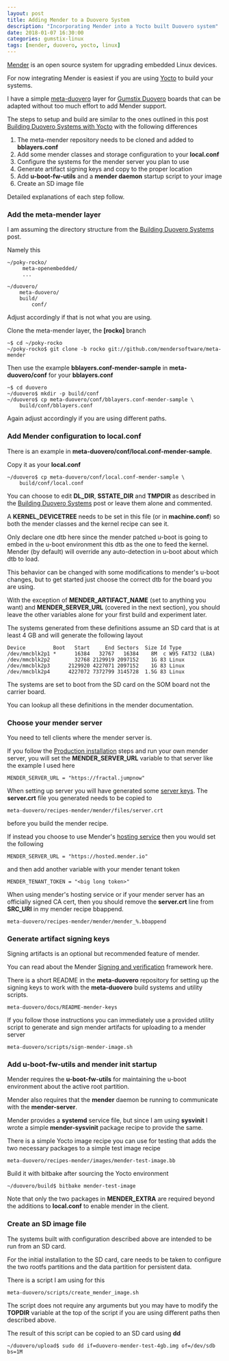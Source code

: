```yaml
---
layout: post
title: Adding Mender to a Duovero System
description: "Incorporating Mender into a Yocto built Duovero system"
date: 2018-01-07 16:30:00
categories: gumstix-linux 
tags: [mender, duovero, yocto, linux]
---
```


[Mender][mender-io] is an open source system for upgrading embedded Linux devices.

For now integrating Mender is easiest if you are using [Yocto][yocto] to build your systems.

I have a simple [meta-duovero][meta-duovero] layer for [Gumstix Duovero][duovero] boards that can be adapted without too much effort to add Mender support.

The steps to setup and build are similar to the ones outlined in this post [Building Duovero Systems with Yocto][duovero-yocto] with the following differences   

1. The meta-mender repository needs to be cloned and added to **bblayers.conf**
2. Add some mender classes and storage configuration to your **local.conf**
3. Configure the systems for the mender server you plan to use
4. Generate artifact signing keys and copy to the proper location
5. Add **u-boot-fw-utils** and a **mender daemon** startup script to your image
6. Create an SD image file

Detailed explanations of each step follow.

### Add the meta-mender layer

I am assuming the directory structure from the [Building Duovero Systems][duovero-yocto] post.

Namely this

    ~/poky-rocko/
         meta-openembedded/
         ...

    ~/duovero/
        meta-duovero/
        build/
            conf/

Adjust accordingly if that is not what you are using.

Clone the meta-mender layer, the **[rocko]** branch

    ~$ cd ~/poky-rocko
    ~/poky-rocko$ git clone -b rocko git://github.com/mendersoftware/meta-mender

Then use the example **bblayers.conf-mender-sample** in **meta-duovero/conf** for your **bblayers.conf**

    ~$ cd duovero
    ~/duovero$ mkdir -p build/conf
    ~/duovero$ cp meta-duovero/conf/bblayers.conf-mender-sample \
        build/conf/bblayers.conf

Again adjust accordingly if you are using different paths.

### Add Mender configuration to local.conf

There is an example in **meta-duovero/conf/local.conf-mender-sample**.

Copy it as your **local.conf**

    ~/duovero$ cp meta-duovero/conf/local.conf-mender-sample \
        build/conf/local.conf

You can choose to edit **DL\_DIR**, **SSTATE\_DIR** and **TMPDIR** as described in the [Building Duovero Systems][duovero-yocto] post or leave them alone and commented.

A **KERNEL\_DEVICETREE** needs to be set in this file (or in **machine.conf**) so both the mender classes and the kernel recipe can see it. 

Only declare one dtb here since the mender patched u-boot is going to embed in the u-boot environment this dtb as the one to feed the kernel. Mender (by default) will override any auto-detection in u-boot about which dtb to load. 

This behavior can be changed with some modifications to mender's u-boot changes, but to get started just choose the correct dtb for the board you are using.

With the exception of **MENDER\_ARTIFACT\_NAME** (set to anything you want) and **MENDER\_SERVER\_URL** (covered in the next section), you should leave the other variables alone for your first build and experiment later.

The systems generated from these definitions assume an SD card that is at least 4 GB and will generate the following layout

    Device         Boot   Start     End Sectors  Size Id Type
    /dev/mmcblk2p1 *      16384   32767   16384    8M  c W95 FAT32 (LBA)
    /dev/mmcblk2p2        32768 2129919 2097152    1G 83 Linux
    /dev/mmcblk2p3      2129920 4227071 2097152    1G 83 Linux
    /dev/mmcblk2p4      4227072 7372799 3145728  1.5G 83 Linux

The systems are set to boot from the SD card on the SOM board not the carrier board.

You can lookup all these definitions in the mender documentation.

### Choose your mender server

You need to tell clients where the mender server is.

If you follow the [Production installation][mender-server-production-install] steps and run your own mender server, you will set the **MENDER\_SERVER\_URL** variable to that server like the example I used here

    MENDER_SERVER_URL = "https://fractal.jumpnow"

When setting up server you will have generated some [server keys][server-keys]. The **server.crt** file you generated needs to be copied to

    meta-duovero/recipes-mender/mender/files/server.crt

before you build the mender recipe.

If instead you choose to use Mender's [hosting service][hosted-mender-io-signup] then you would set the following

    MENDER_SERVER_URL = "https://hosted.mender.io"

and then add another variable with your mender tenant token

    MENDER_TENANT_TOKEN = "<big long token>" 

When using mender's hosting service or if your mender server has an officially signed CA cert, then you should remove the **server.crt** line from **SRC_URI** in my mender recipe bbappend.

    meta-duovero/recipes-mender/mender/mender_%.bbappend

### Generate artifact signing keys

Signing artifacts is an optional but recommended feature of mender.

You can read about the Mender [Signing and verification][signing-and-verification] framework here.

There is a short README in the **meta-duovero** repository for setting up the signing keys to work with the **meta-duovero** build systems and utility scripts.

    meta-duovero/docs/README-mender-keys

If you follow those instructions you can immediately use a provided utility script to generate and sign mender artifacts for uploading to a mender server

    meta-duovero/scripts/sign-mender-image.sh
 
### Add u-boot-fw-utils and mender init startup

Mender requires the **u-boot-fw-utils** for maintaining the u-boot environment about the active root partition.

Mender also requires that the **mender** daemon be running to communicate with the **mender-server**.

Mender provides a **systemd** service file, but since I am using **sysvinit** I wrote a simple **mender-sysvinit** package recipe to provide the same.

There is a simple Yocto image recipe you can use for testing that adds the two necessary packages to a simple test image recipe

    meta-duovero/recipes-mender/images/mender-test-image.bb

Build it with bitbake after sourcing the Yocto environment

    ~/duovero/build$ bitbake mender-test-image 

Note that only the two packages in **MENDER\_EXTRA** are required beyond the additions to **local.conf** to enable mender in the client.

### Create an SD image file

The systems built with configuration described above are intended to be run from an SD card.

For the initial installation to the SD card, care needs to be taken to configure the two rootfs partitions and the data partition for persistent data.

There is a script I am using for this

    meta-duovero/scripts/create_mender_image.sh

The script does not require any arguments but you may have to modify the **TOPDIR** variable at the top of the script if you are using different paths then described above.

The result of this script can be copied to an SD card using **dd**

    ~/duovero/upload$ sudo dd if=duovero-mender-test-4gb.img of=/dev/sdb bs=1M  



[mender-io]: https://mender.io/what-is-mender
[yocto]: https://www.yoctoproject.org/
[meta-duovero]: https://github.com/jumpnow/meta-wandboard
[duovero]: https://store.gumstix.com/coms/duovero-coms.html
[duovero-yocto]: http://www.jumpnowtek.com/gumstix-linux/Duovero-Systems-with-Yocto.html
[hosted-mender-io-signup]: https://mender.io/signup
[mender-server-production-install]: https://docs.mender.io/1.3/administration/production-installation
[server-keys]: https://docs.mender.io/1.3/administration/production-installation#certificates-and-keys
[signing-and-verification]: https://docs.mender.io/1.3/artifacts/signing-and-verification